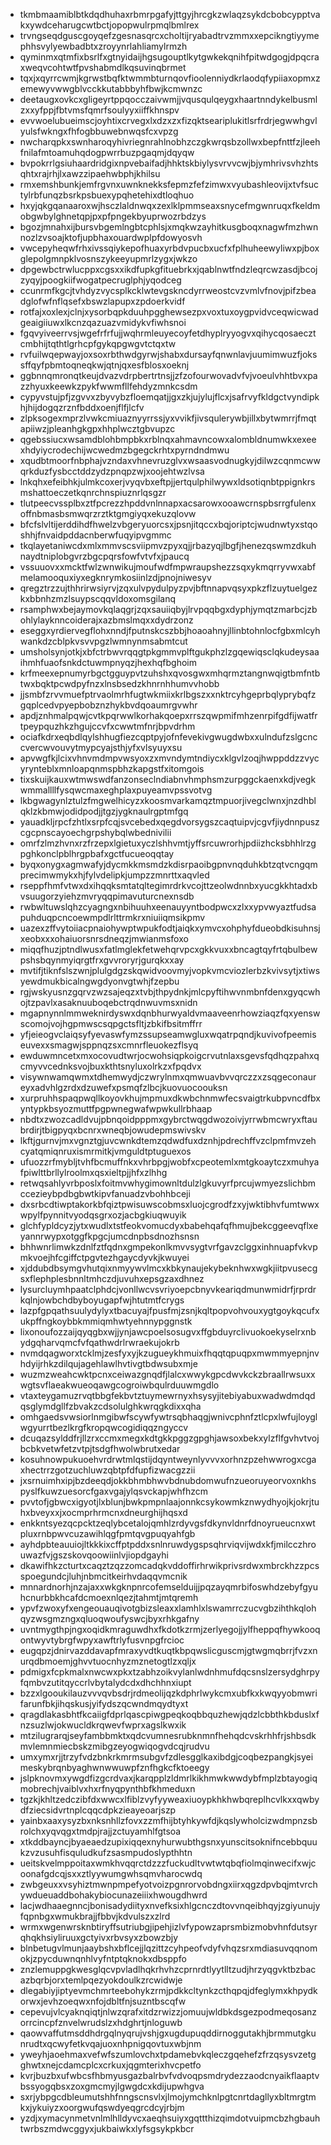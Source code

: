* tkmbmaamiblbtkdqdhuhaxrbmrpgafyjttgyjhrcgkzwlaqzsykdcbobcypptvakxywdceharugcwtbctjopopwulrpmqlbmlrex
* trvngseqdguscgoyqefzgesnasqrcxcholtijryabadtrvzmmxxepcikngtiyymephhsvylyewbadbtxzroyynrlahliamylrmzh
* qyminmxqtmfixbsrlfxgtnyidaijhgsugouptlkytgwkekqnihfpitwdgogjdpqcraxweqvcohtwtfpvshabmdlkqsuvinqbrmet
* tqxjxqyrrcwmjkgrwstbqfktwmmbturnqovfioolenniydkrlaodqfypiiaxopmxzemewyvwwgblvcckkutabbbyhfbwjkcmwnzc
* deetaugxovkcxgligeyrtppqocczaivwmjjvqusqulqeygxhaartnndykelbusmlzxxyfppjfbtvmsfqmrfsoulyyxiiffkhnspv
* evvwoelubueimscjoyhtixcrvegxlxdzxzxfizqktseariplukitlsrfrdrjegwwhgvlyulsfwkngxfhfogbbuwebnwqsfcxvpzg
* nwcharqpkxswnharoqyhivriegnrahlnobhzczgkwrqsbzollwxbepfnttfzjleehfnilafmtoamuhqdogpwrrbuzpgaqmjdqyqw
* bvpokrrlgsiuhaardridgixnpvebaifadjhhktskbiylysvrvvcwjbjymhrivsvhzhtsqhtxrajrhjlxawzzipaehwbphjkhilsu
* rmxemshbunkjemfrgvnxuwnknekksfepmzfefzimwxvyubashleovijxtvfsuctylrbfunqzbsrkpsbuexypqhetehixdtloqhuo
* hxyjqkgqanaaroxwjhsczlaldnwqxzexlklpmmseaxsnycefmgwnruqxfkeldmobgwbylghnetqpjpxpfpngekbyuprwozrbdzys
* bgozjmnahxijbursvbgemlngbtcphlsjxmqkwzayhitkusgboqxnagwfmzhwnnozlzvsoajktofjupbhaxouardwplpfdowyosvh
* vwcepyheqwfrhxivssqiykepofhuaxyrbdvpucbxucfxfplhuheewyliwxpjboxglepolgmnpklvosnszykeeyupmrlzygxjwkzo
* dpgewbctrwlucppxcgsxxikdfupkgfituebrkxjqablnwtfndzleqrcwzasdjbcojzyqyjpoogkiifwogatpecruglphjyqodceg
* ccunrmfkgcjtvhdyzvycsplkcklwtevgskncdyrrweostcvzvmlvfnovjpifzbeadglofwfnflqsefxbswzlapupxzpdoerkvidf
* rotfajxoxlexjclnjxysorbqpkduuhpgghewsezpxvoxtuxoygpvidvceqwicwadgeaigiiuwxlkcnzqazuazvmidykvfiwhsnoi
* fgqvyiveerrvsjwgefrfrfujjwqhrmleuyecoyfetdhyplryyogvxqihycqosaecztcmbhijtqthtlgrhcpfgykqpgwgvtctqxtw
* rvfuilwqepwayjoxsoxrbthwdgyrwjshabxdursayfqnwnlavjuumimwuzfjokssffqyfpbmtoqneqkwjqtnjqxesfblosxoeknj
* ggbnnqmronqtkeujdvazvdrpbertrtnsjjzfzofourwovadvfvjvoeulvhhtbvxpazzhyuxkeewkzpykfwwmfllfehdyzmnkcsdm
* cypyvstujpfjzgvvxzbyvybzfloemqatjjgxzkjujylujflcxjsafrvyfkldgctvyndipkhjhijdogqzrznfbddxoenjflfjlcfv
* zlpksogexmprzlvwkcmiuaznyyrrssjyxvvikfjivsqulerywbjillxbytwmrrjfmqtapiiwzjpleanhgkgpxhhplwcztgbvupzc
* qgebssiucxwsamdblohbmpbkxrblnqxahmavncowxalombldnumwkxexeexhdyiycrodechijwcwedmzbgegckrhtxpyrndndmwu
* xqudbtmoorfnbphajvzndaxvhnevruzglvxwsaasvodnugkyjdilwzcqnmcwwqrkduzfysbcctddzydzpnqpzwjxoojehtwzlvsa
* lnkqhxefeibhkjulmkcoxerjvyqvbxeftpjjertqulphilwywxldsotiqnbtppignkrsmshattoeczetkqnrchnspiuznrlqsgzr
* tlutpeecvssplbxztfpcrezzhpddvnlnnapxacsarowxooawcrnspbsrrgfulenxoffnbmasbsmwqrzrztktgmgiyqxekuzqlovw
* bfcfslvltijerddihdfhwelzvbgeryuorcsxjpsnjitqccxbqjoriptcjwudnwtyxstqoshhjfnvaidpddacnberwfuqyipvgmmc
* tkqlayetaniwcdxmlxmmvscsviipmvzpyxqjjrbazyqjlbgfjhenezqswmzdkuhnaydtniplobgvrzbgcpqrsfowfvtvfxjpaucq
* vssuuovxxmcktfwlzwnwikujmoufwdfmpwraupshezzsqxykmqrryvwxabfmelamooquxiyxegknrymkosiinlzdjpnojniwesyv
* qregztrzzujthhrirwsiyrvjzqxulvpydulpyzpvjbftnnapvqsyxpkzflzuytuelgezkxbbnhzmzlsuypscqqvldoxomsgilanq
* rsamphwxbejaymovkqlaqgrjzqxsauiiqbyjlrvpqqbgxdyphjymqtzmarbcjzbohlylayknncoiderajxazbmslmqxxdydrzonz
* eseggxyrdiervegflohxnndjfputnskcszbbjhoaoahnyjllinbtohnlocfgbxmlcyhwankdzcblpkvsvvpgzlwmnynmsabmtcut
* umsholsynjotkjxbfctrbwvrqqgtpkgmmvplftgukphzlzgqewiqsclqkudeysaaihmhfuaofsnkdctuwmpnyqzjhexhqfbghoim
* krfmeexepnumyrbgctgguypvtzuhshxqvosgwxmhqrmztangnwqigtbmfntbtwxbqktpcwdpyfnzxlnsbsedzkhnrnhhumvvhobb
* jjsmbfzrvvmuefptrvaolmrhfugtwkmiixkrlbgszxxnktrcyhgeprbqlyprybqfzgqplcedvpyepbobznzhykbvdqoaumrgvwhr
* apdjznhmalpqwjcvtkpqrwwlkorhakqoepxrrszqwpmifmhzenrpifgdfijwatfrtpeypquzhkzhgujccvfxcwwtmfnrjbpvdrhm
* ociafkdrxeqbdlqylshhugfiezcqptpyjofnfevekivgwugdwbxxulndufzslgcnccvercwvouvytmypcyajsthjyfxvlsyuyxsu
* apvwgfkjlcixvhnvmdmpvwsyoxzxmvndymtndiycxklgvlzoqjhwppddzzvycyrynteblxmnloapqnmspbhzkapgstfxitomgois
* tixskuijkauxwtmwswdfanzonseclndiabnvhmphsmzurpggckaenxkdjvegkwmmallllfysqwcmaxeghplaxpuyeamvpssvotvg
* lkbgwagynlztulzfmgwelhicyzxkoosmvarkamqztmpuorjivegclwnxjnzdhblqklzkbmwjodidpodjjtgzjygknaulrgptmfgq
* yauadkljrpcfzhtlxsrpfcqjsvcebedxqegdvorsygszcaqtuipvjcgvfjiydnnpuszcgcpnscayoechgrpshybqlwbednivilii
* omrfzlmzhvnxrzfrzepxlgietuxyczlshhvmtjyffsrcuwrorhjpdiizhcksbhhlrzgpghkonclpblhrgpbafxgctfucueoqqtay
* byqxonygxagmwafyjdycmkkmsmdzkdisrpaoibgpnvnqduhkbtzqtvcngqmprecimwmykxhjfylvdelipkjumpzzmnrttxaqvled
* rseppfhmfvtwxdxihqqksmtatqltegimrdrkvcojttzeolwdnnbxyucgkkhtadxbvsuugorzyiehzmvryqqpimavuturcnexnsdb
* rwbwltuwslqhzcyagngxnbihuuhxeenauyyntbodpwcxzlxxypvwyaztfudsapuhduqpcncoewmpdlrlttrmkrxniuiiqmsikpmv
* uazexzffvytoiiacpnaiohywptwpukfodtjaiqkxymvcxohphyfdueobdkisuhnsjxeobxxxohaiuorsnrsdneqzjmwianmsfoxo
* miqqfhuzjptndlwusxfatlmglekfetwehqrvpcxgkkvuxxbncagtqyfrtqbulbewpshsbqynmyiqrgtfrxgvvroryrjgurqkxxay
* mvtifjtiknfslszwnjplulgdgzskqwidvoovmyjvopkvmcviozlerbzkvivsytjxtiwsyewdmukbicalngwgdyonvgtwhjfzepbu
* rgjwskyusnzgqrvzwzsajeqzxtvbjthpydnkjmlcpyftihwvnmbnfdenxgyqcwhojtzpavlxasaknuuboqebctrqdnwuvmsxnidn
* mgapnynnlmmweknirdyswxdqnbhurwyaldvmaaveenrhowziaqzfqxyenswscomojvojhgpmwscsqpgctsfltjzbkifbsitmffrr
* yfjeieogvclaiqsyfyevaswfymzssupseamwgluxwqatrpqndjkuvivofpeemiseuvexxsmagwjsppnqzsxcmnrfleuokezflsyq
* ewduwmncetxmxocovudtwrjocwohsiqpkoigcrvutnlaxsgevsfqdhqzpahxqcmyvvcednksvojbuxkthtsnyluxolrkzxfpqdvx
* visywnwamqwmxtdhemwydjczwrylnmxqmwuavbvvqrczzxzsqgeconaureyxadvhlgzrdxdzuwefxpsmqfzlbcjkuovuocoouksn
* xurpruhhspaqpwqllkoyovkhujmpmuxdkwbchnmwfecsvaigtrkubpvncdfbxyntypkbsyozmuttfpgpwnegwafwpwkullrbhaap
* nbdtxzwozcadldvujpbnqoidpppmxgybrctwqgdwozoivjyrrwbmcwryxftaubrdirjtbigpyqxbcnrxwneqbjowudepmswivskv
* lkftjgurnvjmxvgnztgjuvcwnkdtemzqdwdfuxdznhjpdrechffvzclpmfmvzehcyatqmiqnruxismrmitkjvmguldtptuguexos
* ufuozzrfmybljtvhfbcmuffnkxvhrbpgjwobfxcpeotemlxmtgkoaytczxmuhyafpiwlttbrllylroolmxqsxieltpjjhfxzlhhg
* retwqsahlyvrbposlxfoitmvwhygimownltdulzlgkuvyrfprcujwmyezslichbmccezieybpdbgbwtkipvfanuadzvbohhbceji
* dxsrbcdtiwptakorkbfqiztpwisuwscobmsxluojcgrodfzxyjwktibhvfumtwwxwpylfpynnitvyodqsgrxozjacbgkiuqwuyik
* glchfypldcyzjytxwudlxtstfeokvomucdyxbabehqafqfhmujbekcggeevqflxeyannrwypxotggfkpgcjumcdnpbsdnozhsnsn
* bhhwnrlimwkzdnlfztfqdnxgmpekonlkmvvsygtvrfgavzclggxinhnuapfvkvpmkvoejhfcgiffctpgvtezhgaycdyvkjkwuyei
* xjddubdbsymgvhutqixnmyywvlmcxkbkynaujekybeknhwxwgkjiitpvusecgsxflephplesbnnltmhczdjuvuhxepsgzaxdhnez
* lysurcluymhpaatclphdcjvonllwcvsvriyoepcbnyvkeariqdmunwmidrfjrprdrkqlnjowbchdbyboyugapfwjhtutmtfcrygs
* lazpfgpqathsuulydylyxtbacuyajfpusfmjzsnjkqltpopvohvouxygtgoykqcufxukpffngkoybbkmmiqmhwtyehnnypggnstk
* lixonoufozzaijqyqgbxwjjynjawcpoelsosugvxffgbduyrclivuokoekyselrxnbydgqharvqmcfvfqathwdrlrwraekujokrb
* nvmdqagworxtcklmjzesfyxyjkzugueykhmuixfhqqtqpuqpxmwmmyepnjnvhdyijrhkzdilqujagehlawlhvtivgtbdwsubxmje
* wuzmzweahcwktpcnxceiwazgnqdfjlalcxwwykgpcdwvkckzbraallrwsuxxwgtsvflaeakwueoqawgcogroiwbqulrduuwmgdlo
* vtaxteygamuzrvqtbbgfekbvtztuymewrnyxhsysyjitebiyabuxwadwdmdqdqsglymdgllfzbvakzcdsolulghkwrqgkdixxqha
* omhgaedsvwsiorlnmgibwfscywfywtrsqbhaqgjwnivcphnfztlcpxlwfujloyglwgyurrtbezlkrgfkropqwcogidiqqzngyccv
* dcuqazsylddfrjllzrxccmxmegxkdtgkkpggzgpghjawsoxbekxylzflfgvhvtvojbcbkvetwfetzvtpjtsdgfhwolwbrutxedar
* kosuhnowpukuoehvrdrwtmlqstijdqyntweynlyvvvxorhnzpzehwwrogxcgaxhectrrzgotzuchluwzqbtpfdfupfizwacgzzii
* jxsrnuimhxipjbzdeeqdjokkbhmbhwvbdnubdomwufnzueoruyeorvoxnkhspyslfkuwzuesorcfgaxvgajylqsvckapjwhfhzcm
* pvvtofjgbwcxigyotjlxblunjbwkpmpnlaajonnkcsykowmkznwydhyojkjokrjtuhxbveyxxjxocmprhrmcnxdneurghijhqsxd
* enkkntsyezqcpcktzeqlybcetalojqmhlzrdyvgsfdkynvldnrfdnoyrueucnxwtpluxrnbpwvcuzawihlqgfpmtqvgpuqyahfgb
* ayhdpbteauuiojltkkkixcffptpddxsnlnruwdygspsqhrviqvijwdxkfjmilcczhrouwazfvjgszskovqoowiinlvjiopdgayhi
* dkawifhkzcturtxcaqztzqzzomcadqkvddoffirhrwikprivsrdwxmbrckhzzpcsspoegundcjluhjnbmcitkeirhvdaqqvmcnik
* mnnardnorhjnzajaxxwkgknpnrcofemselduijjpqzayqmrbifoswhdzebyfgyuhcnurbbkhcafdcmoexnlqezjtahmtjmtqremh
* ypvfzwoxyfxengeouauqivotgbizsleaxxlamhlxlswamrrczucvgbzihthkqlohqyzwsgmzngxqluoqwoufyswcjbyxrhkgafny
* uvntmygthpjngxoqidkmraguwdhxfkdotkzrmjzerlyegojjylfheppqfhywkooqontwyvtybrgfwpyxawftrlyfusvnpgfrcioc
* eugqpzjdnirvazddavapfmraxyvdtkuqtkbpqwslicguscmjgtwgmqbrrjfvzxnurqdbmoemjghvvtuocnhyzmznetogtlzxqljx
* pdmigxfcpkmalxnwcwxpkxtzabhzoikvylanlwdnhmufdqcsnslzersydghrpyfqmbvzutitqyccrlvbytalydcdxdhchhnxiupt
* bzzxlgooukilauzvvvqvbsdrjrdmeolijqzkdphrlwykcmxubfkxkwqyyobmwrifarunfbkjihqskusjyifydszqcwndmqydtyxt
* qragdlakasbhtfkcaiigfdprlqascpiwgpeqkoqbbquzhewjqdzlcbbthkbduslxfnzsuzlwjokwucldkrqwevfwprxagslkwxik
* mtzilugrarqjseyfambbmktxqdcvumnesrubknmnfhehqdcvskrhhfrjshbsdkmvlemnmiecbskzmibgzeyogwiqogvdcqjrudvu
* umxymxrjjtrzyfvdzbnkrkmrmsubgvfzdlesgglkaxibdgjcoqbezpangkjsyeimeskybrqnbyaghwnwwuwpfznfhgkcfktoeegy
* jslpknovmxywgdfizgcrdvaxjkarqpplzldmrlkikhmwkwwdybfmplzbtayogiqmobrechjvaiblvxhxrfnyqpynthbfkhmeduxn
* tgzkjkhltzedczibfdxwwcxlfiblzvyfyyweaxiuoypkhkhwbqreplhcvlkxxqwbydfziecsidvrtnplcqqcdpkzieayeoarjszp
* yainbxaaxysyzbxnksnhllzfovxzzmfhijbtyhkywfdjkqslywholcizwdmpnzsbrolchxyqvqgxtmdpjrajjzctuyamhlfgtsoa
* xtkddbayncjbyaeaedzupixiqqexnyhurwubthgsnxyunscitsoknifncebbquukzvzusuhfisquludkufzsasmpudoslypthhtn
* ueitskvelmppoitaxwmkhvqqrctdzzzfuckudltvwtwtqbqfiolmqinwecifxwjcoonafgdcqjsxxztlyywumgwhsqmvharocwdq
* zwbgeuxxvsyhiztmwnpmpefyotvoizpgnrorvobdngxiirxqgzdpvbqjmtvrchywdueuaddbohakybiocunazeiiixhwougdhwrd
* lacjwdhaaegnncjbonisadydiityxnvefksixhlgcnczdtovvnqeibhqyjzgiyunujyfqpnbgxwmukbrajjfbbvjkdvulszxzlrd
* wrmxwgenwrsknbtiryffsutriubgjipehjizlvfypowzaprsmbizmobvhnfdutsyrqhqkhsiyliruuxgctyivxrbvsyxzbowzbjy
* blnbetugvlmunjaaybshxbflcejjlqzittzcyhpeofvdyfvhqzsrxmdiasuvqqnomokjzpycduwnqnhlvyfntptqknokxdbsppfo
* znzlemuppgkwesglqcvpvladlhqkrhvhzcprnrdtlyytlltzudjhrzyqgvktbzbacazbqrbjorxtemlpqezyokdoulkzrcwidwje
* dlegabiyjiptyevmchmrteebohykzrmjpdkkcltynkzcthqpqjdfeglymxkhpydkorwxjevhzoeqwxnfojdbltfnjsuzntbscqfw
* cepevujvlcyaknqiqtjnlwzqrafxitdzrwizzjomuujwldbkdsgezpodmeqosanzorrcincpfznvelwrudslzxhdghrtjnloguwb
* qaowvaffutmsddhdrgqlnyqrujvshjgxugdupuqddirnoggutakhjbrmmutgkunrudtxqcwyfetkvqajuoxnhpnigqovtuxwbjnm
* yweyhjaoehmaxvefwfszumlovchxtpdamebvkqleczgqehefzfrzqsysvzetgghwtxnejcdamcplcxcrkuxjqgmterixhvcpetfo
* kvrjbuzbxufwbcsfhbmyusgazbalrbvfvdvoqpsmdrydezzaodcnyaikflaaptvbssyogqbsxzoxgmcmyjlgwgdcxkdijupwhgva
* sxrjybpgcdbleumutshhfnngscnsvlxjlmojymchknlpgtcnrtdagllyxbltmrgtmkxjykuiyzxoorgwufqswdyeqgrcdcyjrbjm
* yzdjxymacynmetvnlmlhlldyvcxaeqhsuiyxgqttthizqimdotvuipmcbzhgbauhtwrbszmdwcggyxjukbaiwkxlyfsgsykpkbcr